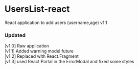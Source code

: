 # UsersList-react
React application to add users (username,age) v1.1

### Updated
[v1.0] Raw application <br />
[v1.1] Added warning model future <br/>
[v1.2] Replaced <!-- <div> --> with React.Fragment <br/>
[v1.3] used React Portal in the ErrorModal and fixed some styles
